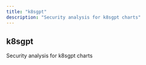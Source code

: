 ```yaml
---
title: "k8sgpt"
description: "Security analysis for k8sgpt charts"
---
```


## k8sgpt

Security analysis for k8sgpt charts
